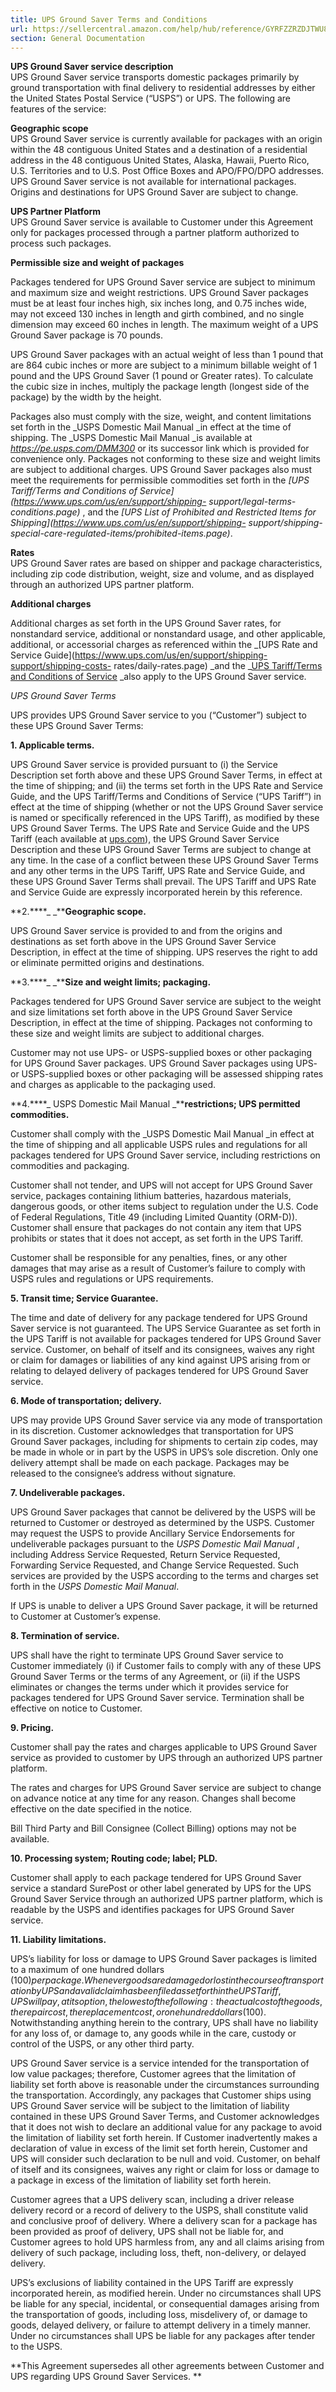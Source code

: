 ```yaml
---
title: UPS Ground Saver Terms and Conditions
url: https://sellercentral.amazon.com/help/hub/reference/GYRFZZRZDJTWU8FL
section: General Documentation
---
```


**UPS Ground Saver service description**  
UPS Ground Saver service transports domestic packages primarily by ground
transportation with final delivery to residential addresses by either the
United States Postal Service (“USPS”) or UPS. The following are features of
the service:

**Geographic scope**  
UPS Ground Saver service is currently available for packages with an origin
within the 48 contiguous United States and a destination of a residential
address in the 48 contiguous United States, Alaska, Hawaii, Puerto Rico, U.S.
Territories and to U.S. Post Office Boxes and APO/FPO/DPO addresses. UPS
Ground Saver service is not available for international packages. Origins and
destinations for UPS Ground Saver are subject to change.

**UPS Partner Platform**  
UPS Ground Saver service is available to Customer under this Agreement only
for packages processed through a partner platform authorized to process such
packages.

**Permissible size and weight of packages**

Packages tendered for UPS Ground Saver service are subject to minimum and
maximum size and weight restrictions. UPS Ground Saver packages must be at
least four inches high, six inches long, and 0.75 inches wide, may not exceed
130 inches in length and girth combined, and no single dimension may exceed 60
inches in length. The maximum weight of a UPS Ground Saver package is 70
pounds.

UPS Ground Saver packages with an actual weight of less than 1 pound that are
864 cubic inches or more are subject to a minimum billable weight of 1 pound
and the UPS Ground Saver (1 pound or Greater rates). To calculate the cubic
size in inches, multiply the package length (longest side of the package) by
the width by the height.

Packages also must comply with the size, weight, and content limitations set
forth in the _USPS Domestic Mail Manual  _in effect at the time of shipping.
The _USPS Domestic Mail Manual  _is available at
_<https://pe.usps.com/DMM300>_  or its successor link which is provided for
convenience only. Packages not conforming to these size and weight limits are
subject to additional charges. UPS Ground Saver packages also must meet the
requirements for permissible commodities set forth in the _[UPS Tariff/Terms
and Conditions of Service](https://www.ups.com/us/en/support/shipping-
support/legal-terms-conditions.page)_ , and the _[UPS List of Prohibited and
Restricted Items for Shipping](https://www.ups.com/us/en/support/shipping-
support/shipping-special-care-regulated-items/prohibited-items.page)_.

**Rates**  
UPS Ground Saver rates are based on shipper and package characteristics,
including zip code distribution, weight, size and volume, and as displayed
through an authorized UPS partner platform.

**Additional charges**

Additional charges as set forth in the UPS Ground Saver rates, for nonstandard
service, additional or nonstandard usage, and other applicable, additional, or
accessorial charges as referenced within the _[UPS Rate and Service
Guide](https://www.ups.com/us/en/support/shipping-support/shipping-costs-
rates/daily-rates.page) _and the _[UPS Tariff/Terms and Conditions of
Service](https://www.ups.com/assets/resources/webcontent/en_US/terms_service_us.pdf)
_also apply to the UPS Ground Saver service.

_UPS Ground Saver Terms_

UPS provides UPS Ground Saver service to you (“Customer”) subject to these UPS
Ground Saver Terms:

**1.  Applicable terms.**

UPS Ground Saver service is provided pursuant to (i) the Service Description
set forth above and these UPS Ground Saver Terms, in effect at the time of
shipping; and (ii) the terms set forth in the UPS Rate and Service Guide, and
the UPS Tariff/Terms and Conditions of Service (“UPS Tariff”) in effect at the
time of shipping (whether or not the UPS Ground Saver service is named or
specifically referenced in the UPS Tariff), as modified by these UPS Ground
Saver Terms. The UPS Rate and Service Guide and the UPS Tariff (each available
at [ups.com](https://www.ups.com/us/en/Home.page)), the UPS Ground Saver
Service Description and these UPS Ground Saver Terms are subject to change at
any time. In the case of a conflict between these UPS Ground Saver Terms and
any other terms in the UPS Tariff, UPS Rate and Service Guide, and these UPS
Ground Saver Terms shall prevail. The UPS Tariff and UPS Rate and Service
Guide are expressly incorporated herein by this reference.

**2.****_   _****Geographic scope.**

UPS Ground Saver service is provided to and from the origins and destinations
as set forth above in the UPS Ground Saver Service Description, in effect at
the time of shipping. UPS reserves the right to add or eliminate permitted
origins and destinations.

**3.****_   _****Size and weight limits; packaging.**

Packages tendered for UPS Ground Saver service are subject to the weight and
size limitations set forth above in the UPS Ground Saver Service Description,
in effect at the time of shipping. Packages not conforming to these size and
weight limits are subject to additional charges.

Customer may not use UPS- or USPS-supplied boxes or other packaging for UPS
Ground Saver packages. UPS Ground Saver packages using UPS- or USPS-supplied
boxes or other packaging will be assessed shipping rates and charges as
applicable to the packaging used.

**4.****_  USPS Domestic Mail Manual _****restrictions; UPS permitted
commodities.**

Customer shall comply with the _USPS Domestic Mail Manual  _in effect at the
time of shipping and all applicable USPS rules and regulations for all
packages tendered for UPS Ground Saver service, including restrictions on
commodities and packaging.

Customer shall not tender, and UPS will not accept for UPS Ground Saver
service, packages containing lithium batteries, hazardous materials, dangerous
goods, or other items subject to regulation under the U.S. Code of Federal
Regulations, Title 49 (including Limited Quantity (ORM-D)). Customer shall
ensure that packages do not contain any item that UPS prohibits or states that
it does not accept, as set forth in the UPS Tariff.

Customer shall be responsible for any penalties, fines, or any other damages
that may arise as a result of Customer’s failure to comply with USPS rules and
regulations or UPS requirements.

**5\. Transit time; Service Guarantee.**

The time and date of delivery for any package tendered for UPS Ground Saver
service is not guaranteed. The UPS Service Guarantee as set forth in the UPS
Tariff is not available for packages tendered for UPS Ground Saver service.
Customer, on behalf of itself and its consignees, waives any right or claim
for damages or liabilities of any kind against UPS arising from or relating to
delayed delivery of packages tendered for UPS Ground Saver service.

**6\. Mode of transportation; delivery.**

UPS may provide UPS Ground Saver service via any mode of transportation in its
discretion. Customer acknowledges that transportation for UPS Ground Saver
packages, including for shipments to certain zip codes, may be made in whole
or in part by the USPS in UPS’s sole discretion. Only one delivery attempt
shall be made on each package. Packages may be released to the consignee’s
address without signature.

**7\. Undeliverable packages.**

UPS Ground Saver packages that cannot be delivered by the USPS will be
returned to Customer or destroyed as determined by the USPS. Customer may
request the USPS to provide Ancillary Service Endorsements for undeliverable
packages pursuant to the _USPS Domestic Mail Manual_ , including Address
Service Requested, Return Service Requested, Forwarding Service Requested, and
Change Service Requested. Such services are provided by the USPS according to
the terms and charges set forth in the _USPS Domestic Mail Manual_.

If UPS is unable to deliver a UPS Ground Saver package, it will be returned to
Customer at Customer’s expense.

**8\. Termination of service.**

UPS shall have the right to terminate UPS Ground Saver service to Customer
immediately (i) if Customer fails to comply with any of these UPS Ground Saver
Terms or the terms of any Agreement, or (ii) if the USPS eliminates or changes
the terms under which it provides service for packages tendered for UPS Ground
Saver service. Termination shall be effective on notice to Customer.

**9\. Pricing.**

Customer shall pay the rates and charges applicable to UPS Ground Saver
service as provided to customer by UPS through an authorized UPS partner
platform.

The rates and charges for UPS Ground Saver service are subject to change on
advance notice at any time for any reason. Changes shall become effective on
the date specified in the notice.

Bill Third Party and Bill Consignee (Collect Billing) options may not be
available.

**10\. Processing system; Routing code; label; PLD.**

Customer shall apply to each package tendered for UPS Ground Saver service a
standard SurePost or other label generated by UPS for the UPS Ground Saver
Service through an authorized UPS partner platform, which is readable by the
USPS and identifies packages for UPS Ground Saver service.

**11\. Liability limitations.**

UPS’s liability for loss or damage to UPS Ground Saver packages is limited to
a maximum of one hundred dollars ($100) per package. Whenever goods are
damaged or lost in the course of transportation by UPS and a valid claim has
been filed as set forth in the UPS Tariff, UPS will pay, at its option, the
lowest of the following: the actual cost of the goods, the repair cost, the
replacement cost, or one hundred dollars ($100). Notwithstanding anything
herein to the contrary, UPS shall have no liability for any loss of, or damage
to, any goods while in the care, custody or control of the USPS, or any other
third party.

UPS Ground Saver service is a service intended for the transportation of low
value packages; therefore, Customer agrees that the limitation of liability
set forth above is reasonable under the circumstances surrounding the
transportation. Accordingly, any packages that Customer ships using UPS Ground
Saver service will be subject to the limitation of liability contained in
these UPS Ground Saver Terms, and Customer acknowledges that it does not wish
to declare an additional value for any package to avoid the limitation of
liability set forth herein. If Customer inadvertently makes a declaration of
value in excess of the limit set forth herein, Customer and UPS will consider
such declaration to be null and void. Customer, on behalf of itself and its
consignees, waives any right or claim for loss or damage to a package in
excess of the limitation of liability set forth herein.

Customer agrees that a UPS delivery scan, including a driver release delivery
record or a record of delivery to the USPS, shall constitute valid and
conclusive proof of delivery. Where a delivery scan for a package has been
provided as proof of delivery, UPS shall not be liable for, and Customer
agrees to hold UPS harmless from, any and all claims arising from delivery of
such package, including loss, theft, non-delivery, or delayed delivery.

UPS’s exclusions of liability contained in the UPS Tariff are expressly
incorporated herein, as modified herein. Under no circumstances shall UPS be
liable for any special, incidental, or consequential damages arising from the
transportation of goods, including loss, misdelivery of, or damage to goods,
delayed delivery, or failure to attempt delivery in a timely manner. Under no
circumstances shall UPS be liable for any packages after tender to the USPS.

**This Agreement supersedes all other agreements between Customer and UPS
regarding UPS  Ground Saver Services. **

